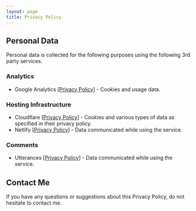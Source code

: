 ```yaml
---
layout: page
title: Privacy Policy
---
```


## Personal Data

Personal data is collected for the following purposes using the following 3rd party services.

### Analytics

* Google Analytics [[Privacy Policy](https://policies.google.com/privacy?hl=en-US)] - Cookies and usage data.

### Hosting Infrastructure

* Cloudflare [[Privacy Policy](https://www.cloudflare.com/privacypolicy/)] - Cookies and various types of data as specified in their privacy policy.
* Netlify [[Privacy Policy](https://www.netlify.com/privacy/)] - Data communicated while using the service.

### Comments

* Utterances [[Privacy Policy](https://github.com/utterance/utterances/blob/master/PRIVACY-POLICY.md)] - Data communicated while using the service.

## Contact Me

If you have any questions or suggestions about this Privacy Policy, do not hesitate to contact me.

